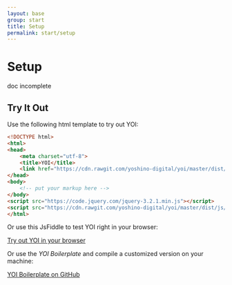 ```yaml
---
layout: base
group: start
title: Setup
permalink: start/setup
---
```


# Setup

<div class="m-t-4 m--pos-tr m--m-t-10">
    <span class="badge badge--medium badge--rounded badge--negative">doc incomplete</span>
</div>

## Try It Out

Use the following html template to try out YOI:

```html
<!DOCTYPE html>
<html>
<head>
    <meta charset="utf-8">
    <title>YOI</title>
    <link href="https://cdn.rawgit.com/yoshino-digital/yoi/master/dist/css/yoi.css" rel="stylesheet" />
</head>
<body>
    <!-- put your markup here -->
</body>
<script src="https://code.jquery.com/jquery-3.2.1.min.js"></script>
<script src="https://cdn.rawgit.com/yoshino-digital/yoi/master/dist/js/yoi.js"></script>
</html>
```

Or use this JsFiddle to test YOI right in your browser:

<div class="m-t-8">
    <a class="btn btn--large" href="https://jsfiddle.net/0e8h8rer/17/">Try out YOI in your browser</a>
</div>

Or use the *YOI Boilerplate* and compile a customized version on your machine:

<div class="m-t-8">
    <a class="btn btn--large" href="https://github.com/yoshino-digital/yoi-boilerplate">YOI Boilerplate on GitHub</a>
</div>